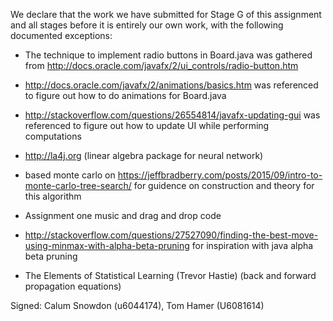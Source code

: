 We declare that the work we have submitted for Stage G of this assignment and all stages before it is entirely our own work, with the following documented exceptions:

* The technique to implement radio buttons in Board.java was gathered from http://docs.oracle.com/javafx/2/ui_controls/radio-button.htm

* http://docs.oracle.com/javafx/2/animations/basics.htm was referenced to figure out how to do animations for Board.java

* http://stackoverflow.com/questions/26554814/javafx-updating-gui was referenced to figure out how to update UI while performing computations

* http://la4j.org (linear algebra package for neural network)

* based monte carlo on https://jeffbradberry.com/posts/2015/09/intro-to-monte-carlo-tree-search/ for guidence on construction and theory for this algorithm

* Assignment one music and drag and drop code

* http://stackoverflow.com/questions/27527090/finding-the-best-move-using-minmax-with-alpha-beta-pruning for inspiration with java alpha beta pruning

* The Elements of Statistical Learning (Trevor Hastie) (back and forward propagation equations)

Signed: Calum Snowdon (u6044174), Tom Hamer (U6081614)
